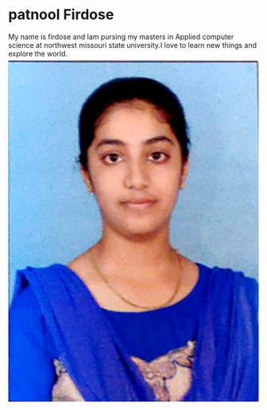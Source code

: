 # patnool Firdose
My name is firdose and Iam pursing my masters in Applied computer science at northwest missouri state university.I love to learn new things and explore the world.
![my_pic](https://github.com/patnool/assignment2-patnool1/blob/main/my_pic.jpg)




